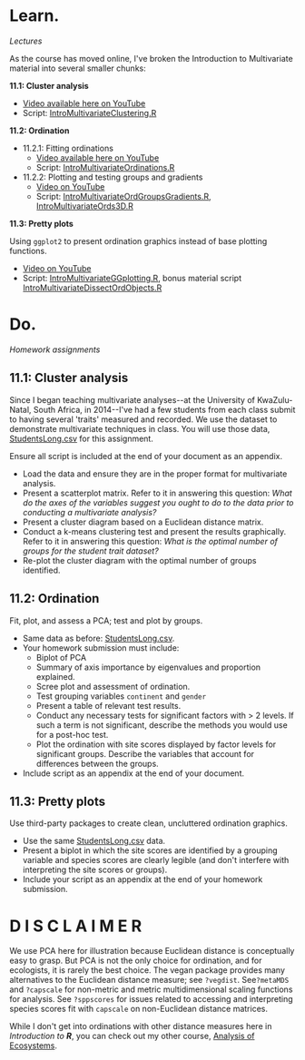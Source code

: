 # Learn.

*Lectures* 

As the course has moved online, I've broken the Introduction to Multivariate material into several smaller chunks:

**11.1: Cluster analysis** 

* [Video available here on YouTube](https://youtu.be/3FFerYQbb-0) 
* Script: [IntroMultivariateClustering.R](https://github.com/devanmcg/IntroRangeR/blob/master/11_IntroMultivariate/IntroMultivariateClustering.R) 

**11.2: Ordination** 

* 11.2.1: Fitting ordinations 
  - [Video available here on YouTube](https://youtu.be/UsUbpj6C4QA)
  - Script: [IntroMultivariateOrdinations.R](https://github.com/devanmcg/IntroRangeR/blob/master/11_IntroMultivariate/IntroMultivariateOrdinations.R)
* 11.2.2: Plotting and testing groups and gradients
  - [Video on YouTube](https://youtu.be/HOQEtTofbjg)
  - Script: [IntroMultivariateOrdGroupsGradients.R](https://github.com/devanmcg/IntroRangeR/blob/master/11_IntroMultivariate/IntroMultivariateOrdGroupsGradients.R), [IntroMultivariateOrds3D.R](https://github.com/devanmcg/IntroRangeR/blob/master/11_IntroMultivariate/IntroMultivariateOrds3D.R)

**11.3: Pretty plots** 

Using `ggplot2` to present ordination graphics instead of base plotting functions.

 * [Video on YouTube](https://youtu.be/pVskBr82tEE)
 * Script: [IntroMultivariateGGplotting.R](https://github.com/devanmcg/IntroRangeR/blob/master/11_IntroMultivariate/IntroMultivariateGGplotting.R), bonus material script [IntroMultivariateDissectOrdObjects.R](https://github.com/devanmcg/IntroRangeR/blob/master/11_IntroMultivariate/IntroMultivariateDissectOrdObjects.R)

# Do. 

*Homework assignments* 

## 11.1: Cluster analysis

Since I began teaching multivariate analyses--at the University of KwaZulu-Natal, South Africa, in 2014--I've had a few students from each class submit to having several 'traits' measured and recorded. 
We use the dataset to demonstrate multivariate techniques in class. 
You will use those data, [StudentsLong.csv](https://github.com/devanmcg/IntroRangeR/raw/master/data/StudentsLong.csv) for this assignment. 

Ensure all script is included at the end of your document as an appendix. 

* Load the data and ensure they are in the proper format for multivariate analysis. 
* Present a scatterplot matrix. 
Refer to it in answering this question: *What do the axes of the variables suggest you ought to do to the data prior to conducting a multivariate analysis?*
* Present a cluster diagram based on a Euclidean distance matrix.
* Conduct a k-means clustering test and present the results graphically. 
Refer to it in answering this question: *What is the optimal number of groups for the student trait dataset?*
* Re-plot the cluster diagram with the optimal number of groups identified.

## 11.2: Ordination 

Fit, plot, and assess a PCA; test and plot by groups.

* Same data as before: [StudentsLong.csv](https://github.com/devanmcg/IntroRangeR/raw/master/data/StudentsLong.csv). 
* Your homework submission must include:
  - Biplot of PCA
  - Summary of axis importance by eigenvalues and proportion explained. 
  - Scree plot and assessment of ordination. 
  - Test grouping variables `continent` and `gender`
  - Present a table of relevant test results. 
  - Conduct any necessary tests for significant factors with > 2 levels. 
  If such a term is not significant, describe the methods you would use for a post-hoc test.
  - Plot the ordination with site scores displayed by factor levels for significant groups. 
  Describe the variables that account for differences between the groups.
* Include script as an appendix at the end of your document. 

## 11.3: Pretty plots

Use third-party packages to create clean, uncluttered ordination graphics. 

* Use the same [StudentsLong.csv](https://github.com/devanmcg/IntroRangeR/raw/master/data/StudentsLong.csv) data. 
* Present a biplot in which the site scores are identified by a grouping variable and species scores are clearly legible (and don't interfere with interpreting the site scores or groups). 
* Include your script as an appendix at the end of your homework submission. 


# D I S C L A I M E R

We use PCA here for illustration because Euclidean distance is conceptually easy to grasp. 
But PCA is not the only choice for ordination, and for ecologists, it is rarely the best choice. 
The vegan package provides many alternatives to the Euclidean distance measure;  see `?vegdist`.
See`?metaMDS` and `?capscale` for non-metric and metric multidimensional scaling functions for analysis.
See `?sppscores` for issues related to accessing and interpreting species scores fit with `capscale` on non-Euclidean distance matrices. 

While I don't get into ordinations with other distance measures here in *Introduction to* ***R***, you can check out my other course, [Analysis of Ecosystems](https://github.com/devanmcg/rangeR/tree/master/Analysis%20of%20Ecosystems). 
